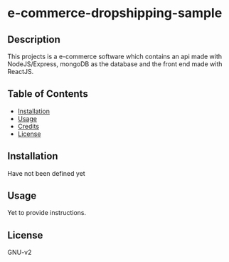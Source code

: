 # e-commerce-dropshipping-sample


## Description
This projects is a e-commerce software which contains an api made with NodeJS/Express, mongoDB as the database and the front end made with ReactJS.

## Table of Contents 

- [Installation](#installation)
- [Usage](#usage)
- [Credits](#credits)
- [License](#license)

## Installation
Have not been defined yet

## Usage
Yet to provide instructions.

## License
GNU-v2
